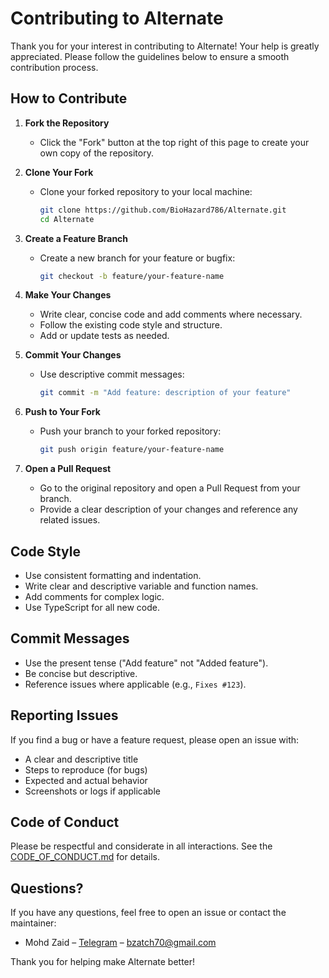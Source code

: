 # Contributing to Alternate

Thank you for your interest in contributing to Alternate! Your help is greatly appreciated. Please follow the guidelines below to ensure a smooth contribution process.

## How to Contribute

1. **Fork the Repository**
   - Click the "Fork" button at the top right of this page to create your own copy of the repository.

2. **Clone Your Fork**
   - Clone your forked repository to your local machine:

     ```bash
     git clone https://github.com/BioHazard786/Alternate.git
     cd Alternate
     ```

3. **Create a Feature Branch**
   - Create a new branch for your feature or bugfix:

     ```bash
     git checkout -b feature/your-feature-name
     ```

4. **Make Your Changes**
   - Write clear, concise code and add comments where necessary.
   - Follow the existing code style and structure.
   - Add or update tests as needed.

5. **Commit Your Changes**
   - Use descriptive commit messages:

     ```bash
     git commit -m "Add feature: description of your feature"
     ```

6. **Push to Your Fork**
   - Push your branch to your forked repository:

     ```bash
     git push origin feature/your-feature-name
     ```

7. **Open a Pull Request**
   - Go to the original repository and open a Pull Request from your branch.
   - Provide a clear description of your changes and reference any related issues.

## Code Style

- Use consistent formatting and indentation.
- Write clear and descriptive variable and function names.
- Add comments for complex logic.
- Use TypeScript for all new code.

## Commit Messages

- Use the present tense ("Add feature" not "Added feature").
- Be concise but descriptive.
- Reference issues where applicable (e.g., `Fixes #123`).

## Reporting Issues

If you find a bug or have a feature request, please open an issue with:

- A clear and descriptive title
- Steps to reproduce (for bugs)
- Expected and actual behavior
- Screenshots or logs if applicable

## Code of Conduct

Please be respectful and considerate in all interactions. See the [CODE_OF_CONDUCT.md](CODE_OF_CONDUCT.md) for details.

## Questions?

If you have any questions, feel free to open an issue or contact the maintainer:

- Mohd Zaid – [Telegram](https://t.me/LuLu786) – <bzatch70@gmail.com>

Thank you for helping make Alternate better!
